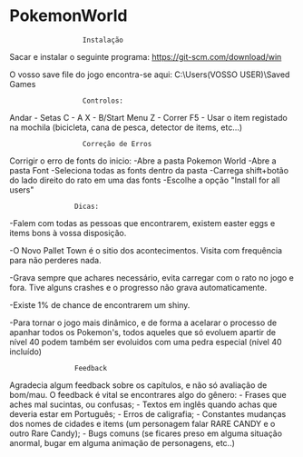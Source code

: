 # PokemonWorld

				      Instalação

Sacar e instalar o seguinte programa: https://git-scm.com/download/win

O vosso save file do jogo encontra-se aqui: C:\Users\(VOSSO USER)\Saved Games



				      Controlos:

Andar - Setas
C  - A 
X  - B/Start Menu
Z  - Correr
F5 - Usar o item registado na mochila (bicicleta, cana de pesca, detector de items, etc...)



			          Correção de Erros

Corrigir o erro de fonts do inicio:
	-Abre a pasta Pokemon World
	-Abre a pasta Font
	-Seleciona todas as fonts dentro da pasta
	-Carrega shift+botão do lado direito do rato em uma das fonts
	-Escolhe a opção "Install for all users"




					Dicas:

-Falem com todas as pessoas que encontrarem, existem easter eggs e 
items bons à vossa disposição.

-O Novo Pallet Town é o sitio dos acontecimentos. Visita com
frequência para não perderes nada.

-Grava sempre que achares necessário, evita carregar com o rato no jogo 
e fora. Tive alguns crashes e o progresso não grava automaticamente.

-Existe 1% de chance de encontrarem um shiny.

-Para tornar o jogo mais dinâmico, e de forma a acelarar o processo de apanhar todos os
Pokemon's, todos aqueles que só evoluem apartir de nível 40 podem também ser evoluidos 
com uma pedra especial (nível 40 incluído)



					Feedback

Agradecia algum feedback sobre os capítulos, e não só avaliação de bom/mau.
O feedback é vital se encontrares algo do gênero:
	- Frases que aches mal sucintas, ou confusas;
	- Textos em inglês quando achas que deveria estar em Português;
	- Erros de caligrafia;
	- Constantes mudanças dos nomes de cidades e items 
		(um personagem falar RARE CANDY e o outro Rare Candy);
	- Bugs comuns (se ficares preso em alguma situação anormal, 
		       bugar em alguma animação de personagens, etc..)
